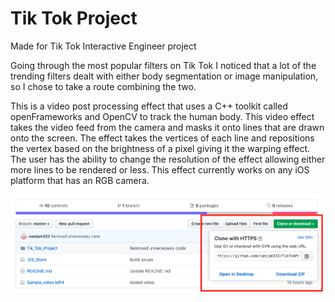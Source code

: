 # Tik Tok Project
Made for Tik Tok Interactive Engineer project

Going through the most popular filters on Tik Tok I noticed that a lot of the trending filters dealt with either body segmentation or image manipulation, so I chose to take a route combining the two.  

This is a video post processing effect that uses a C++ toolkit called openFrameworks and OpenCV to track the human body. This video effect takes the video feed from the camera and masks it onto lines that are drawn onto the screen. The effect takes the vertices of each line and repositions the vertex based on the brightness of a pixel giving it the warping effect. The user has the ability to change the resolution of the effect allowing either more lines to be rendered or less. This effect currently works on any iOS platform that has an RGB camera. 

![Download Project](https://github.com/camjam332/TikTokProject/blob/master/Screen%20Shot%202020-04-24%20at%201.54.29%20PM.png)
